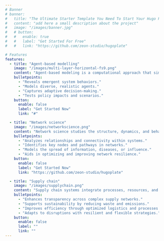 ```yaml
---
# Banner
# banner:
#   title: "The Ultimate Starter Template You Need To Start Your Hugo Project - Portfolios"
#   content: "add here a small description about the project"
#   image: "/images/banner.jpg"
#   # button:
#   #   enable: true
#   #   label: "Get Started For Free"
#   #   link: "https://github.com/zeon-studio/hugoplate"

# Features
features:
  - title: "Agent-based modelling"
    image: "/images/multi-layer-horizontal-fs9.png"
    content: "Agent-based modeling is a computational approach that simulates interactions of autonomous agents (individuals or entities) to assess their collective impact on complex systems, commonly applied in socio-economic and socio-ecological contexts."
    bulletpoints:
      - "Reveals emergent system behaviors."
      - "Models diverse, realistic agents."
      - "Captures adaptive decision-making."
      - "Tests policy impacts and scenarios."
    button:
      enable: false
      label: "Get Started Now"
      link: "#"

  - title: "Network science"
    image: "/images/networkscience.png"
    content: "Network science studies the structure, dynamics, and behavior of interconnected systems, from social networks to ecological and economic systems. It uncovers patterns and principles shaping complex networks."
    bulletpoints:
      - "Analyzes relationships and connectivity within systems."
      - "Identifies key nodes and pathways in networks."
      - "Models the spread of information, diseases, or influence."
      - "Aids in optimizing and improving network resilience."
    button:
      enable: false
      label: "Get Started Now"
      link: "https://github.com/zeon-studio/hugoplate"

  - title: "Supply chain"
    image: "/images/supplychain.png"
    content: "Supply chain systems integrate processes, resources, and stakeholders to ensure the efficient flow of goods and services. It emphasizes optimization and sustainability in modern networks."
    bulletpoints:
      - "Enhances transparency across complex supply networks."
      - "Supports sustainability by reducing waste and emissions."
      - "Improves efficiency through optimized logistics and processes."
      - "Adapts to disruptions with resilient and flexible strategies."
    button:
      enable: false
      label: ""
      link: ""
---
```

